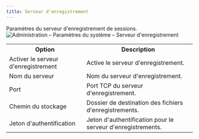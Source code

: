 ```yaml
---
title: Serveur d'enregistrement
---
```

Paramètres du serveur d'enregistrement de sessions.  
![Administration – Paramètres du système – Serveur d'enregistrement](/img/fr/server/ServerOp8079.png) 

<table>
	<tr>
		<th>
Option 
		</th>
		<th>
Description 
		</th>
	</tr>
	<tr>
		<td>
Activer le serveur d'enregistrement 
		</td>
		<td>
Active le serveur d'enregistrement. 
		</td>
	</tr>
	<tr>
		<td>
Nom du serveur 
		</td>
		<td>
Nom du serveur d'enregistrement. 
		</td>
	</tr>
	<tr>
		<td>
Port 
		</td>
		<td>
Port TCP du serveur d'enregistrement. 
		</td>
	</tr>
	<tr>
		<td>
Chemin du stockage 
		</td>
		<td>
Dossier de destination des fichiers d'enregistrements. 
		</td>
	</tr>
	<tr>
		<td>
Jeton d'authentification 
		</td>
		<td>
Jeton d'authentification pour le serveur d'enregistrements. 
		</td>
	</tr>
</table>


